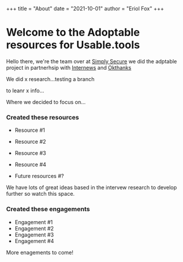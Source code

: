 +++
title = "About"
date = "2021-10-01"
author = "Eriol Fox"
+++

# Welcome to the Adoptable resources for Usable.tools

Hello there, we're the team over at [Simply Secure](https://simplysecure.org/) we did the adptable project in partnerhsip with [Internews](https://internews.org/) and [Okthanks](https://okthanks.com/)

We did x research...testing a branch

to leanr x info...

Where we decided to focus on...

### Created these resources

- Resource #1
- Resource #2
- Resource #3
- Resource #4

- Future resources #?

We have lots of great ideas based in the intervew research to develop further so watch this space.


### Created these engagements

- Engagement #1
- Engagement #2
- Engagement #3
- Engagement #4

More enagements to come!
